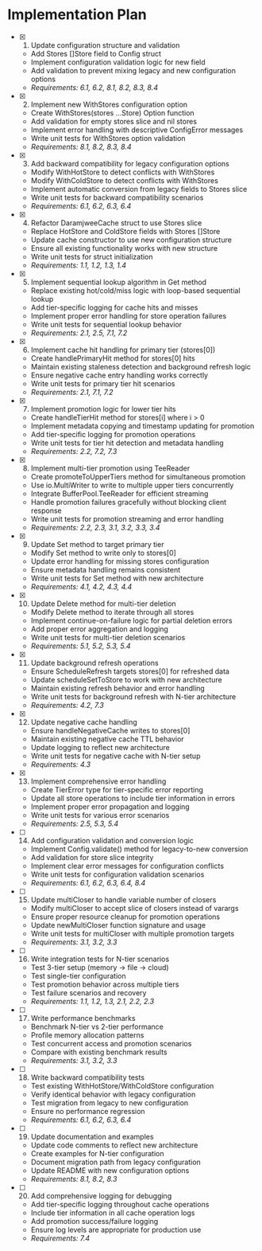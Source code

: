 # Implementation Plan

- [x] 1. Update configuration structure and validation
  - Add Stores []Store field to Config struct
  - Implement configuration validation logic for new field
  - Add validation to prevent mixing legacy and new configuration options
  - _Requirements: 6.1, 6.2, 8.1, 8.2, 8.3, 8.4_

- [x] 2. Implement new WithStores configuration option
  - Create WithStores(stores ...Store) Option function
  - Add validation for empty stores slice and nil stores
  - Implement error handling with descriptive ConfigError messages
  - Write unit tests for WithStores option validation
  - _Requirements: 8.1, 8.2, 8.3, 8.4_

- [x] 3. Add backward compatibility for legacy configuration options
  - Modify WithHotStore to detect conflicts with WithStores
  - Modify WithColdStore to detect conflicts with WithStores
  - Implement automatic conversion from legacy fields to Stores slice
  - Write unit tests for backward compatibility scenarios
  - _Requirements: 6.1, 6.2, 6.3, 6.4_

- [x] 4. Refactor DaramjweeCache struct to use Stores slice
  - Replace HotStore and ColdStore fields with Stores []Store
  - Update cache constructor to use new configuration structure
  - Ensure all existing functionality works with new structure
  - Write unit tests for struct initialization
  - _Requirements: 1.1, 1.2, 1.3, 1.4_

- [x] 5. Implement sequential lookup algorithm in Get method
  - Replace existing hot/cold/miss logic with loop-based sequential lookup
  - Add tier-specific logging for cache hits and misses
  - Implement proper error handling for store operation failures
  - Write unit tests for sequential lookup behavior
  - _Requirements: 2.1, 2.5, 7.1, 7.2_

- [x] 6. Implement cache hit handling for primary tier (stores[0])
  - Create handlePrimaryHit method for stores[0] hits
  - Maintain existing staleness detection and background refresh logic
  - Ensure negative cache entry handling works correctly
  - Write unit tests for primary tier hit scenarios
  - _Requirements: 2.1, 7.1, 7.2_

- [x] 7. Implement promotion logic for lower tier hits
  - Create handleTierHit method for stores[i] where i > 0
  - Implement metadata copying and timestamp updating for promotion
  - Add tier-specific logging for promotion operations
  - Write unit tests for tier hit detection and metadata handling
  - _Requirements: 2.2, 7.2, 7.3_

- [x] 8. Implement multi-tier promotion using TeeReader
  - Create promoteToUpperTiers method for simultaneous promotion
  - Use io.MultiWriter to write to multiple upper tiers concurrently
  - Integrate BufferPool.TeeReader for efficient streaming
  - Handle promotion failures gracefully without blocking client response
  - Write unit tests for promotion streaming and error handling
  - _Requirements: 2.2, 2.3, 3.1, 3.2, 3.3, 3.4_

- [x] 9. Update Set method to target primary tier
  - Modify Set method to write only to stores[0]
  - Update error handling for missing stores configuration
  - Ensure metadata handling remains consistent
  - Write unit tests for Set method with new architecture
  - _Requirements: 4.1, 4.2, 4.3, 4.4_

- [x] 10. Update Delete method for multi-tier deletion
  - Modify Delete method to iterate through all stores
  - Implement continue-on-failure logic for partial deletion errors
  - Add proper error aggregation and logging
  - Write unit tests for multi-tier deletion scenarios
  - _Requirements: 5.1, 5.2, 5.3, 5.4_

- [x] 11. Update background refresh operations
  - Ensure ScheduleRefresh targets stores[0] for refreshed data
  - Update scheduleSetToStore to work with new architecture
  - Maintain existing refresh behavior and error handling
  - Write unit tests for background refresh with N-tier architecture
  - _Requirements: 4.2, 7.3_

- [x] 12. Update negative cache handling
  - Ensure handleNegativeCache writes to stores[0]
  - Maintain existing negative cache TTL behavior
  - Update logging to reflect new architecture
  - Write unit tests for negative cache with N-tier setup
  - _Requirements: 4.3_

- [x] 13. Implement comprehensive error handling
  - Create TierError type for tier-specific error reporting
  - Update all store operations to include tier information in errors
  - Implement proper error propagation and logging
  - Write unit tests for various error scenarios
  - _Requirements: 2.5, 5.3, 5.4_

- [ ] 14. Add configuration validation and conversion logic
  - Implement Config.validate() method for legacy-to-new conversion
  - Add validation for store slice integrity
  - Implement clear error messages for configuration conflicts
  - Write unit tests for configuration validation scenarios
  - _Requirements: 6.1, 6.2, 6.3, 6.4, 8.4_

- [ ] 15. Update multiCloser to handle variable number of closers
  - Modify multiCloser to accept slice of closers instead of varargs
  - Ensure proper resource cleanup for promotion operations
  - Update newMultiCloser function signature and usage
  - Write unit tests for multiCloser with multiple promotion targets
  - _Requirements: 3.1, 3.2, 3.3_

- [ ] 16. Write integration tests for N-tier scenarios
  - Test 3-tier setup (memory → file → cloud)
  - Test single-tier configuration
  - Test promotion behavior across multiple tiers
  - Test failure scenarios and recovery
  - _Requirements: 1.1, 1.2, 1.3, 2.1, 2.2, 2.3_

- [ ] 17. Write performance benchmarks
  - Benchmark N-tier vs 2-tier performance
  - Profile memory allocation patterns
  - Test concurrent access and promotion scenarios
  - Compare with existing benchmark results
  - _Requirements: 3.1, 3.2, 3.3_

- [ ] 18. Write backward compatibility tests
  - Test existing WithHotStore/WithColdStore configuration
  - Verify identical behavior with legacy configuration
  - Test migration from legacy to new configuration
  - Ensure no performance regression
  - _Requirements: 6.1, 6.2, 6.3, 6.4_

- [ ] 19. Update documentation and examples
  - Update code comments to reflect new architecture
  - Create examples for N-tier configuration
  - Document migration path from legacy configuration
  - Update README with new configuration options
  - _Requirements: 8.1, 8.2, 8.3_

- [ ] 20. Add comprehensive logging for debugging
  - Add tier-specific logging throughout cache operations
  - Include tier information in all cache operation logs
  - Add promotion success/failure logging
  - Ensure log levels are appropriate for production use
  - _Requirements: 7.4_